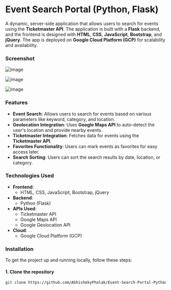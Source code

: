 # Event Search Portal (Python, Flask)

A dynamic, server-side application that allows users to search for events using the **Ticketmaster API**. The application is built with a **Flask** backend, and the frontend is designed with **HTML**, **CSS**, **JavaScript**, **Bootstrap**, and **jQuery**. The app is deployed on **Google Cloud Platform (GCP)** for scalability and availability.

### Screenshot

![image](https://github.com/user-attachments/assets/304444a6-7d7c-42e0-91f9-4a2621841b6f)

![image](https://github.com/user-attachments/assets/29a4eb29-a841-4369-9904-4acb7bc38aaa)

![image](https://github.com/user-attachments/assets/695da390-2146-43e2-989d-de3804e291f3)



### Features

- **Event Search**: Allows users to search for events based on various parameters like keyword, category, and location.
- **Geolocation Integration**: Uses **Google Maps API** to auto-detect the user's location and provide nearby events.
- **Ticketmaster Integration**: Fetches data for events using the **Ticketmaster API**.
- **Favorites Functionality**: Users can mark events as favorites for easy access later.
- **Search Sorting**: Users can sort the search results by date, location, or category.

### Technologies Used

- **Frontend**: 
  - HTML, CSS, JavaScript, Bootstrap, jQuery
- **Backend**: 
  - Python (Flask)
- **APIs Used**: 
  - Ticketmaster API
  - Google Maps API
  - Google Geolocation API
- **Cloud**:
  - Google Cloud Platform (GCP)

### Installation

To get the project up and running locally, follow these steps:

#### 1. Clone the repository

```bash
git clone https://github.com/AbhishekyPhalak/Event-Search-Portal-Python.git
